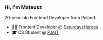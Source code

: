 ### Hi, I'm Mateusz
20-year-old Frontend Developer from Poland.

- 🧑‍💻 Frontent Developer @ [SaturdaysHeroes](https://saturdaysheroes.dev)
- 🎓 CS Student @ [PJAIT](https://pja.edu.pl/en/)

<!--
**mskwarko/mskwarko** is a ✨ _special_ ✨ repository because its `README.md` (this file) appears on your GitHub profile.

Here are some ideas to get you started:

- 🔭 I’m currently working on ...
- 🌱 I’m currently learning ...
- 👯 I’m looking to collaborate on ...
- 🤔 I’m looking for help with ...
- 💬 Ask me about ...
- 📫 How to reach me: ...
- 😄 Pronouns: ...
- ⚡ Fun fact: ...
-->
